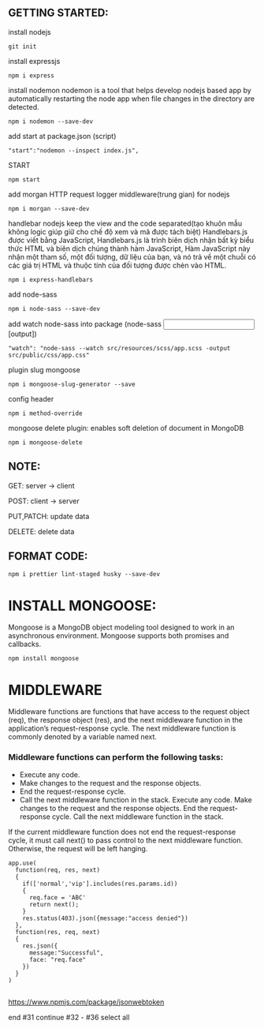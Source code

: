 ## GETTING STARTED:
install nodejs
```
git init
```
install expressjs
```
npm i express
```
install nodemon
nodemon is a tool that helps develop nodejs based app by automatically restarting the node app when file changes in the directory are detected.
```
npm i nodemon --save-dev
```

add start at package.json (script)
```
"start":"nodemon --inspect index.js",
```
START
```
npm start
```
add morgan
HTTP request logger middleware(trung gian) for nodejs
```
npm i morgan --save-dev
```
handlebar nodejs
keep the view and the code separated(tạo khuôn mẫu không logic giúp giữ cho chế độ xem và mã được tách biệt)
Handlebars.js được viết bằng JavaScript, Handlebars.js là trình biên dịch nhận bất kỳ biểu thức HTML và biên dịch chúng thành hàm JavaScript, Hàm JavaScript này nhận một tham số, một đối tượng, dữ liệu của bạn, và nó trả về một chuỗi có các giá trị HTML và thuộc tính của đối tượng được chèn vào HTML.
```
npm i express-handlebars
```
add node-sass
```
npm i node-sass --save-dev
```
add watch node-sass into package (node-sass <input> [output])
```
"watch": "node-sass --watch src/resources/scss/app.scss -output src/public/css/app.css"
```
plugin slug mongoose
```
npm i mongoose-slug-generator --save
```
config header
```
npm i method-override
```
mongoose delete plugin: enables soft deletion of document in MongoDB
```
npm i mongoose-delete
```
## NOTE:
GET: server -> client

POST: client -> server

PUT,PATCH: update data

DELETE: delete data
## FORMAT CODE:
```
npm i prettier lint-staged husky --save-dev

```
# INSTALL MONGOOSE:
Mongoose is a MongoDB object modeling tool designed to work in an asynchronous environment. Mongoose supports both promises and callbacks.
```
npm install mongoose
```

# MIDDLEWARE
Middleware functions are functions that have access to the request object (req), the response object (res), and the next middleware function in the application’s request-response cycle. The next middleware function is commonly denoted by a variable named next.

### Middleware functions can perform the following tasks:

* Execute any code.
* Make changes to the request and the response objects.
* End the request-response cycle.
* Call the next middleware function in the stack.
Execute any code.
Make changes to the request and the response objects.
End the request-response cycle.
Call the next middleware function in the stack.

If the current middleware function does not end the request-response cycle, it must call next() to pass control to the next middleware function. Otherwise, the request will be left hanging.

```
app.use( 
  function(req, res, next)
  {
    if(['normal','vip'].includes(res.params.id))
    {
      req.face = 'ABC'
      return next();
    }
    res.status(403).json({message:"access denied"})
  },
  function(res, req, next)
  {
    res.json({
      message:"Successful",
      face: "req.face"
    })
  }
)
  
```
https://www.npmjs.com/package/jsonwebtoken

end #31
continue #32 - #36 select all
